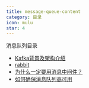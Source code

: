 ```yaml
---
title: message-queue-content
category: 目录
icon: mulu
star: 4
---
```


消息队列目录

- [Kafka背景及架构介绍](kafka.md)
- [rabbit](rabbit.md)
- [为什么一定要用消息中间件？](why-must-message-middleware-be-used.md)
- [如何确保消息队列高可用](how-to-ensure-that-the-message-queue-is-highly-available.md)
